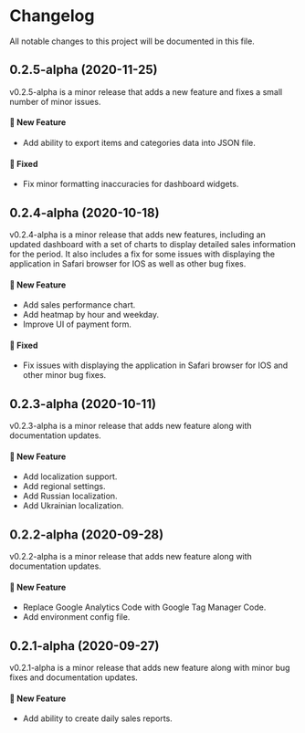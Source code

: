 
# Changelog
All notable changes to this project will be documented in this file.

## 0.2.5-alpha (2020-11-25)

v0.2.5-alpha is a minor release that adds a new feature and fixes a small number of minor issues.

#### :rocket: New Feature
-  Add ability to export items and categories data into JSON file.

#### :bug: Fixed
- Fix minor formatting inaccuracies for dashboard widgets.


## 0.2.4-alpha (2020-10-18)

v0.2.4-alpha is a minor release that adds new features, including an updated dashboard with a set of charts to display detailed sales information for the period. It also includes a fix for some issues with displaying the application in Safari browser for IOS as well as other bug fixes.

#### :rocket: New Feature
- Add sales performance chart.
- Add heatmap by hour and weekday.
- Improve UI of payment form.

#### :bug: Fixed
- Fix issues with displaying the application in Safari browser for IOS and other minor bug fixes.


## 0.2.3-alpha (2020-10-11)

v0.2.3-alpha is a minor release that adds new feature along with documentation updates.

#### :rocket: New Feature
- Add localization support.
- Add regional settings.
- Add Russian localization.
- Add Ukrainian localization.


## 0.2.2-alpha (2020-09-28)

v0.2.2-alpha is a minor release that adds new feature along with documentation updates.

#### :rocket: New Feature
- Replace Google Analytics Code with Google Tag Manager Code.
- Add environment config file.


## 0.2.1-alpha (2020-09-27)

v0.2.1-alpha is a minor release that adds new feature along with minor bug fixes and documentation updates.

#### :rocket: New Feature
- Add ability to create daily sales reports.
